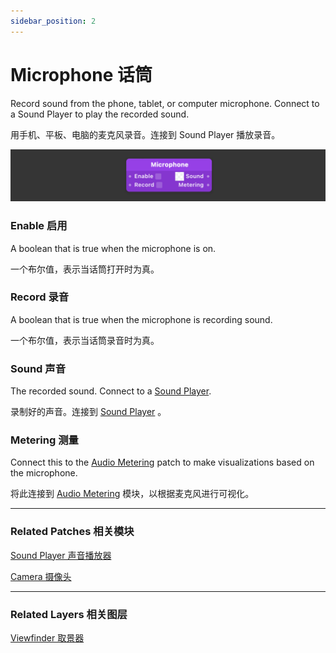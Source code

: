 ```yaml
---
sidebar_position: 2
---
```


# Microphone 话筒

Record sound from the phone, tablet, or computer microphone. Connect to a Sound Player to play the recorded sound.

用手机、平板、电脑的麦克风录音。连接到 Sound Player 播放录音。

![Image](./../../static/img/docs/Device/microphone.png)

### Enable 启用

A boolean that is true when the microphone is on.

一个布尔值，表示当话筒打开时为真。

### Record 录音

A boolean that is true when the microphone is recording sound.

一个布尔值，表示当话筒录音时为真。

### Sound 声音

The recorded sound. Connect to a [Sound Player](./Sound%20Player.md).

录制好的声音。连接到 [Sound Player](./Sound%20Player.md) 。

### Metering 测量

Connect this to the [Audio Metering](./../Media/Audio%20Metering.md) patch to make visualizations based on the microphone.

将此连接到 [Audio Metering](./../Media/Audio%20Metering.md) 模块，以根据麦克风进行可视化。

------

### Related Patches 相关模块

[Sound Player 声音播放器](./Sound%20Player.md)

[Camera 摄像头](./Camera.md)

------

### Related Layers 相关图层

[Viewfinder 取景器](./../Layer/Viewfinder.md)

